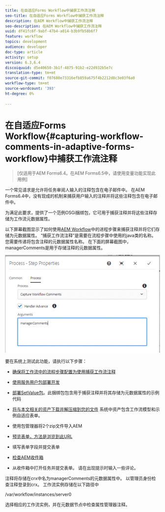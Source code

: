 ```yaml
---
title: 在自适应Forms Workflow中捕获工作流注释
seo-title: 在自适应Forms Workflow中捕获工作流注释
description: 在AEM Workflow中捕获工作流注释
seo-description: 在AEM Workflow中捕获工作流注释
uuid: df41fc6f-9abf-47b4-a014-b3b9fb58b6f7
feature: workflow
topics: development
audience: developer
doc-type: article
activity: setup
version: 6.3,6.4
discoiquuid: d5e40650-3b1f-4875-91b2-e22d932b5e7c
translation-type: tm+mt
source-git-commit: f07680e73316efb859a675f4b2212d8c3e03f6a0
workflow-type: tm+mt
source-wordcount: '393'
ht-degree: 0%

---
```



# 在自适应Forms Workflow{#capturing-workflow-comments-in-adaptive-forms-workflow}中捕获工作流注释

>[仅适用于AEM Forms6.4。在AEM Forms6.5中，请使用变量功能实现此用例]

一个常见请求是允许将任务审阅人输入的注释包含在电子邮件中。 在AEM Forms6.4中，没有现成的机制来捕获用户输入的注释并将这些注释包含在电子邮件中。

为满足此要求，提供了一个范例OSGi捆绑包，它可用于捕获注释并将这些注释存储为工作流元数据属性。

以下屏幕截图显示了如何使用[AEM Workflow](http://localhost:4502/editor.html/conf/global/settings/workflow/models/CaptureComments.html)中的进程步骤来捕获注释并将它们存储为元数据属性。 “捕获工作流注释”是需要在流程步骤中使用的java类的名称。 您需要传递将包含注释的元数据属性名称。 在下面的屏幕截图中，managerComments是用于存储注释的元数据属性。

![工作流程注释1](assets/workflowcomments1.gif)

要在系统上测试此功能，请执行以下步骤：
* [确保将工作流中的流程步骤配置为使用捕获工作流注释](http://localhost:4502/editor.html/conf/global/settings/workflow/models/CaptureComments.html)

* [使用服务用户包部署开发](/help/forms/assets/common-osgi-bundles/DevelopingWithServiceUser.jar)

* [部署SetValue包](/help/forms/assets/common-osgi-bundles/SetValueApp.core-1.0-SNAPSHOT.jar)。此捆绑包包含用于捕获注释并将其存储为元数据属性的示例代码

* [将与本文相关的资产下载并解压缩到您的文件](assets/capturecomments.zip) 系统中资产包含工作流模型和示例自适应表单。

* 使用包管理器将2个zip文件导入AEM

* [预览表单，方法是浏览到此URL](http://localhost:4502/content/dam/formsanddocuments/capturecomments/jcr:content?wcmmode=disabled)

* 填写表单字段并提交表单

* [检查AEM收件箱](http://localhost:4502/aem/inbox)

* 从收件箱中打开任务并提交表单。 请在出现提示时输入一些评论。

注释将存储在crx中名为managerComments的元数据属性中。 以管理员身份检查注释登录到crx。 工作流实例存储在以下路径中

/var/workflow/instances/server0

选择相应的工作流实例，并在元数据节点中检查属性管理器注释。

